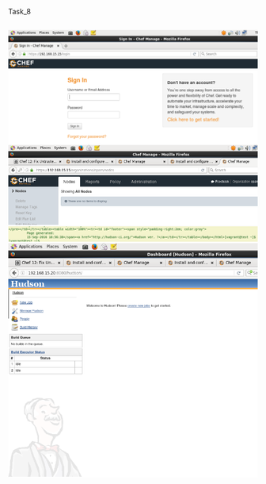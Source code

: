 Task_8 
##
![](/task_8/sources/Screenshot.png)
![](/task_8/sources/Screenshot-2.png)
![](/task_8/sources/Screenshot-5.png)
![](/task_8/sources/Screenshot-6.png)
